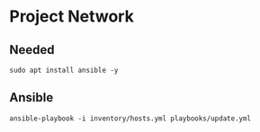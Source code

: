 # Project Network

## Needed

```shell
sudo apt install ansible -y
```

## Ansible

```shell
ansible-playbook -i inventory/hosts.yml playbooks/update.yml
```
